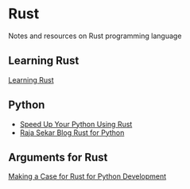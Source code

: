 # Rust

Notes and resources on Rust programming language

## Learning Rust

[Learning Rust](https://learning-rust.github.io/)

## Python

* [Speed Up Your Python Using Rust](https://developers.redhat.com/blog/2017/11/16/speed-python-using-rust/)
* [Raja Sekar Blog Rust for Python](https://medium.com/@rajasekar3eg)


## Arguments for Rust

[Making a Case for Rust for Python Development](https://medium.com/@rajasekar3eg/making-a-case-rust-for-python-developers-1a114e2d89f4)
